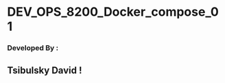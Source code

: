 # DEV_OPS_8200_Docker_compose_01

### Developed By :  
##          Tsibulsky David ! 
                       
                       
                       
                     
